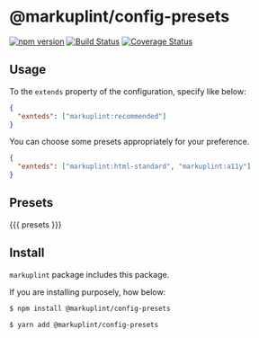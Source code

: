 # @markuplint/config-presets

[![npm version](https://badge.fury.io/js/%40markuplint%2Fconfig-presets.svg)](https://www.npmjs.com/package/@markuplint/config-presets)
[![Build Status](https://travis-ci.org/markuplint/markuplint.svg?branch=main)](https://travis-ci.org/markuplint/markuplint)
[![Coverage Status](https://coveralls.io/repos/github/markuplint/markuplint/badge.svg?branch=main)](https://coveralls.io/github/markuplint/markuplint?branch=main)

## Usage

To the `extends` property of the configuration, specify like below:

```json
{
  "exnteds": ["markuplint:recommended"]
}
```

You can choose some presets appropriately for your preference.

```json
{
  "exnteds": ["markuplint:html-standard", "markuplint:a11y"]
}
```

## Presets

{{{ presets }}}

## Install

`markuplint` package includes this package.

If you are installing purposely, how below:

```sh
$ npm install @markuplint/config-presets

$ yarn add @markuplint/config-presets
```
